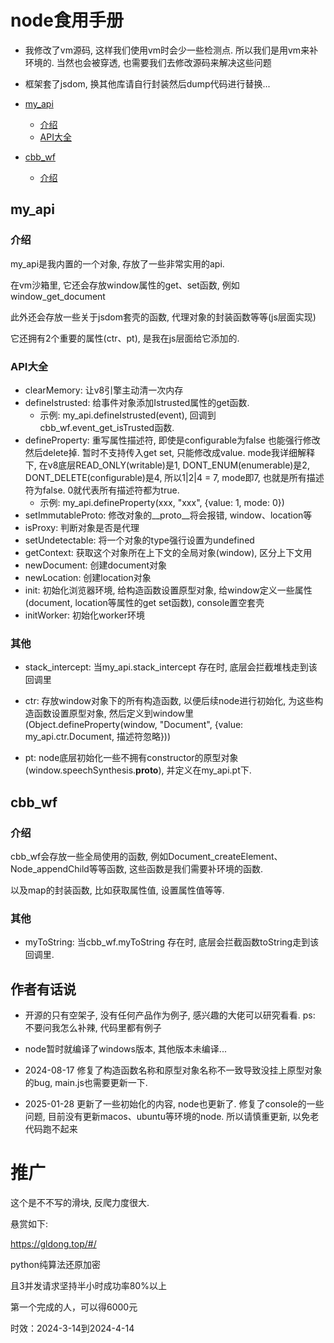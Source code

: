 # node食用手册

- 我修改了vm源码, 这样我们使用vm时会少一些检测点. 所以我们是用vm来补环境的. 当然也会被穿透, 也需要我们去修改源码来解决这些问题

- 框架套了jsdom, 换其他库请自行封装然后dump代码进行替换...

- [my_api](#my_api)
    - [介绍](#介绍)
    - [API大全](#API大全)

- [cbb_wf](#cbb_wf)
    - [介绍](#介绍)


## my_api

### 介绍

my_api是我内置的一个对象, 存放了一些非常实用的api.

在vm沙箱里, 它还会存放window属性的get、set函数, 例如window_get_document
 
此外还会存放一些关于jsdom套壳的函数, 代理对象的封装函数等等(js层面实现)

它还拥有2个重要的属性(ctr、pt), 是我在js层面给它添加的.

### API大全

- clearMemory: 让v8引擎主动清一次内存
- defineIstrusted: 给事件对象添加Istrusted属性的get函数.
    - 示例: my_api.defineIstrusted(event), 回调到cbb_wf.event_get_isTrusted函数.
- defineProperty: 重写属性描述符, 即使是configurable为false 也能强行修改然后delete掉. 暂时不支持传入get set, 只能修改成value. 
mode我详细解释下, 在v8底层READ_ONLY(writable)是1, DONT_ENUM(enumerable)是2, DONT_DELETE(configurable)是4, 所以1|2|4 = 7, mode即7, 也就是所有描述符为false. 
0就代表所有描述符都为true.
    - 示例: my_api.defineProperty(xxx, "xxx", {value: 1, mode: 0})
- setImmutableProto: 修改对象的__proto__将会报错, window、location等
- isProxy: 判断对象是否是代理
- setUndetectable: 将一个对象的type强行设置为undefined
- getContext: 获取这个对象所在上下文的全局对象(window), 区分上下文用
- newDocument: 创建document对象
- newLocation: 创建location对象
- init: 初始化浏览器环境, 给构造函数设置原型对象, 给window定义一些属性(document, location等属性的get set函数), console置空套壳 
- initWorker: 初始化worker环境

### 其他

- stack_intercept: 当my_api.stack_intercept 存在时, 底层会拦截堆栈走到该回调里

- ctr: 存放window对象下的所有构造函数, 以便后续node进行初始化, 为这些构造函数设置原型对象, 
然后定义到window里(Object.defineProperty(window, "Document", {value: my_api.ctr.Document, 描述符忽略}))

- pt: node底层初始化一些不拥有constructor的原型对象(window.speechSynthesis.__proto__), 并定义在my_api.pt下.

## cbb_wf

### 介绍

cbb_wf会存放一些全局使用的函数, 例如Document_createElement、Node_appendChild等等函数, 这些函数是我们需要补环境的函数.

以及map的封装函数, 比如获取属性值, 设置属性值等等.

### 其他

- myToString: 当cbb_wf.myToString 存在时, 底层会拦截函数toString走到该回调里.

## 作者有话说

- 开源的只有空架子, 没有任何产品作为例子, 感兴趣的大佬可以研究看看. ps: 不要问我怎么补辣, 代码里都有例子

- node暂时就编译了windows版本, 其他版本未编译...

- 2024-08-17 修复了构造函数名称和原型对象名称不一致导致没挂上原型对象的bug, main.js也需要更新一下.

- 2025-01-28 更新了一些初始化的内容, node也更新了. 修复了console的一些问题, 目前没有更新macos、ubuntu等环境的node. 所以请慎重更新, 以免老代码跑不起来

# 推广

这个是不不写的滑块, 反爬力度很大.

悬赏如下:
 
https://gldong.top/#/

python纯算法还原加密

且3并发请求坚持半小时成功率80%以上

第一个完成的人，可以得6000元

时效：2024-3-14到2024-4-14

